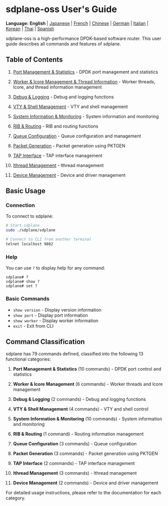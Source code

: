 # sdplane-oss User's Guide

**Language:** **English** | [Japanese](ja/README.md) | [French](fr/README.md) | [Chinese](zh/README.md) | [German](de/README.md) | [Italian](it/README.md) | [Korean](ko/README.md) | [Thai](th/README.md) | [Spanish](es/README.md)

sdplane-oss is a high-performance DPDK-based software router. This user guide describes all commands and features of sdplane.

## Table of Contents

1. [Port Management & Statistics](port-management.md) - DPDK port management and statistics
2. [Worker & lcore Management & Thread Information](worker-lcore-thread-management.md) - Worker threads, lcore, and thread information management

3. [Debug & Logging](debug-logging.md) - Debug and logging functions
4. [VTY & Shell Management](vty-shell.md) - VTY and shell management
5. [System Information & Monitoring](system-monitoring.md) - System information and monitoring
6. [RIB & Routing](routing.md) - RIB and routing functions
7. [Queue Configuration](queue-configuration.md) - Queue configuration and management
8. [Packet Generation](packet-generation.md) - Packet generation using PKTGEN

9. [TAP Interface](tap-interface.md) - TAP interface management
10. [lthread Management](lthread-management.md) - lthread management
11. [Device Management](device-management.md) - Device and driver management

## Basic Usage

### Connection

To connect to sdplane:

```bash
# Start sdplane
sudo ./sdplane/sdplane

# Connect to CLI from another terminal
telnet localhost 9882
```

### Help

You can use `?` to display help for any command:

```
sdplane# ?
sdplane# show ?
sdplane# set ?
```

### Basic Commands

- `show version` - Display version information
- `show port` - Display port information
- `show worker` - Display worker information
- `exit` - Exit from CLI

## Command Classification

sdplane has 79 commands defined, classified into the following 13 functional categories:

1. **Port Management & Statistics** (10 commands) - DPDK port control and statistics
2. **Worker & lcore Management** (6 commands) - Worker threads and lcore management
3. **Debug & Logging** (2 commands) - Debug and logging functions
4. **VTY & Shell Management** (4 commands) - VTY and shell control
5. **System Information & Monitoring** (10 commands) - System information and monitoring
6. **RIB & Routing** (1 command) - Routing information management
7. **Queue Configuration** (3 commands) - Queue configuration
8. **Packet Generation** (3 commands) - Packet generation using PKTGEN

9. **TAP Interface** (2 commands) - TAP interface management
10. **lthread Management** (3 commands) - lthread management
11. **Device Management** (2 commands) - Device and driver management

For detailed usage instructions, please refer to the documentation for each category.